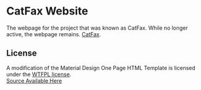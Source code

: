 <h1>CatFax Website</h1>
<p>The webpage for the project that was known as CatFax. While no longer active, the webpage remains. <a href="http://catfax.ml/">CatFax</a>.</p>





<h2>License</h2>
A modification of the Material Design One Page HTML Template is licensed under the <a href="http://sam.zoy.org/wtfpl/">WTFPL license</a>. <br>
<a href="http://joashpereira.com/templates/material_one_pager/">Source Available Here</a>

